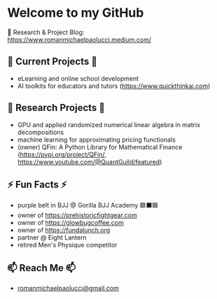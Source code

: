 <!-- <img src="void.jpeg" style="object-fit: cover; width:1200px; height:200px;"/> -->

# Welcome to my GitHub

💬 Research & Project Blog: https://www.romanmichaelpaolucci.medium.com/

## 🌱 Current Projects 🌱
-  eLearning and online school development
-  AI toolkits for educators and tutors (https://www.quickthinkai.com)

## 🔭 Research Projects 🔭
- GPU and applied randomized numerical linear algebra in matrix decompositions
- machine learning for approximating pricing functionals
- (owner) QFin: A Python Library for Mathematical Finance (https://pypi.org/project/QFin/, https://www.youtube.com/@QuantGuild/featured)

## ⚡ Fun Facts ⚡
- purple belt in BJJ @ Gorilla BJJ Academy 🟪⬛🟪
- owner of https://prehistoricfightgear.com
- owner of https://glowbugcoffee.com
- owner of https://fundalunch.org
- partner @ Eight Lantern
- retired Men's Physique competitor

## 📫 Reach Me 📫
- romanmichaelpaolucci@gmail.com

<!--
**romanmichaelpaolucci/RomanMichaelPaolucci** is a ✨ _special_ ✨ repository because its `README.md` (this file) appears on your GitHub profile.

Here are some ideas to get you started:

- 🔭 I’m currently working on ...
- 🌱 I’m currently learning ...
- 👯 I’m looking to collaborate on ...
- 🤔 I’m looking for help with ...
- 💬 Ask me about ...
- 📫 How to reach me: ...
- 😄 Pronouns: ...
- ⚡ Fun fact: ...
-->
